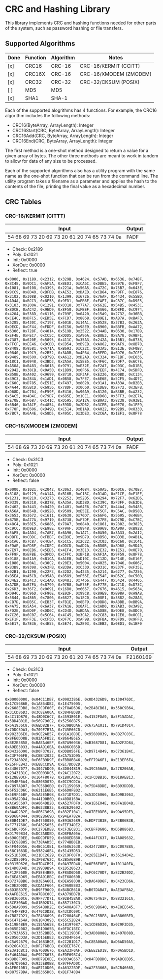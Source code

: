 # CRC and Hashing Library

This library implements CRC and hashing functions needed for other parts of the system, such as password hashing or file transfers.

## Supported Algorithms

| Done  | Function    | Algorithm     | Notes                                          |
| ----- | ----------- | ------------- | -----------------------|
|  [x]  | CRC16       | CRC-16        | CRC-16/KERMIT (CCITT)  |
|  [x]  | CRC16X      | CRC-16        | CRC-16/XMODEM (ZMODEM) |
|  [x]  | CRC32       | CRC-32        | CRC-32/CKSUM (POSIX)   |
|  [ ]  | MD5         | MD5           |                        |
|  [x]  | SHA1        | SHA-1         |                        |

Each of the supported alogrithms has 4 functions. 
For example, the CRC16 algorithm includes the following methods:

- CRC16(ByteArray, ArrayLength): Integer
- CRC16Start(CRC, ByteArray, ArrayLength): Integer
- CRC16Add(CRC, ByteArray, ArrayLength): Integer
- CRC16End(CRC, ByteArray, ArrayLength): Integer

The first method is a one-shot method designed to return a value for a
given array of bytes. The other three methods are meant to work in tandem
to allow for data of any size to be processed.

Each of the supported algorithms also has a utility program with the same
name as the one-shot function that can be run from the command line. The
utility program takes a filename as a parameter and applies the hash to the
contents of the file, printing the final value as a hexadecimal number.

## CRC Tables

### CRC-16/KERMIT (CITTT)

| Input                                        | Output |
| -------------------------------------------- | ------ |
| 54 68 69 73 20 69 73 20 61 20 74 65 73 74 0a | FADF   |

- Check:   0x2189
- Poly:    0x1021
- Init:    0x0000
- XorOut:  0x0000
- Reflect: true

```
0x0000, 0x1189, 0x2312, 0x329B, 0x4624, 0x57AD, 0x6536, 0x74BF,
0x8C48, 0x9DC1, 0xAF5A, 0xBED3, 0xCA6C, 0xDBE5, 0xE97E, 0xF8F7,
0x1081, 0x0108, 0x3393, 0x221A, 0x56A5, 0x472C, 0x75B7, 0x643E,
0x9CC9, 0x8D40, 0xBFDB, 0xAE52, 0xDAED, 0xCB64, 0xF9FF, 0xE876,
0x2102, 0x308B, 0x0210, 0x1399, 0x6726, 0x76AF, 0x4434, 0x55BD,
0xAD4A, 0xBCC3, 0x8E58, 0x9FD1, 0xEB6E, 0xFAE7, 0xC87C, 0xD9F5,
0x3183, 0x200A, 0x1291, 0x0318, 0x77A7, 0x662E, 0x54B5, 0x453C,
0xBDCB, 0xAC42, 0x9ED9, 0x8F50, 0xFBEF, 0xEA66, 0xD8FD, 0xC974,
0x4204, 0x538D, 0x6116, 0x709F, 0x0420, 0x15A9, 0x2732, 0x36BB,
0xCE4C, 0xDFC5, 0xED5E, 0xFCD7, 0x8868, 0x99E1, 0xAB7A, 0xBAF3,
0x5285, 0x430C, 0x7197, 0x601E, 0x14A1, 0x0528, 0x37B3, 0x263A,
0xDECD, 0xCF44, 0xFDDF, 0xEC56, 0x98E9, 0x8960, 0xBBFB, 0xAA72,
0x6306, 0x728F, 0x4014, 0x519D, 0x2522, 0x34AB, 0x0630, 0x17B9,
0xEF4E, 0xFEC7, 0xCC5C, 0xDDD5, 0xA96A, 0xB8E3, 0x8A78, 0x9BF1,
0x7387, 0x620E, 0x5095, 0x411C, 0x35A3, 0x242A, 0x16B1, 0x0738,
0xFFCF, 0xEE46, 0xDCDD, 0xCD54, 0xB9EB, 0xA862, 0x9AF9, 0x8B70,
0x8408, 0x9581, 0xA71A, 0xB693, 0xC22C, 0xD3A5, 0xE13E, 0xF0B7,
0x0840, 0x19C9, 0x2B52, 0x3ADB, 0x4E64, 0x5FED, 0x6D76, 0x7CFF,
0x9489, 0x8500, 0xB79B, 0xA612, 0xD2AD, 0xC324, 0xF1BF, 0xE036,
0x18C1, 0x0948, 0x3BD3, 0x2A5A, 0x5EE5, 0x4F6C, 0x7DF7, 0x6C7E,
0xA50A, 0xB483, 0x8618, 0x9791, 0xE32E, 0xF2A7, 0xC03C, 0xD1B5,
0x2942, 0x38CB, 0x0A50, 0x1BD9, 0x6F66, 0x7EEF, 0x4C74, 0x5DFD,
0xB58B, 0xA402, 0x9699, 0x8710, 0xF3AF, 0xE226, 0xD0BD, 0xC134,
0x39C3, 0x284A, 0x1AD1, 0x0B58, 0x7FE7, 0x6E6E, 0x5CF5, 0x4D7C,
0xC60C, 0xD785, 0xE51E, 0xF497, 0x8028, 0x91A1, 0xA33A, 0xB2B3,
0x4A44, 0x5BCD, 0x6956, 0x78DF, 0x0C60, 0x1DE9, 0x2F72, 0x3EFB,
0xD68D, 0xC704, 0xF59F, 0xE416, 0x90A9, 0x8120, 0xB3BB, 0xA232,
0x5AC5, 0x4B4C, 0x79D7, 0x685E, 0x1CE1, 0x0D68, 0x3FF3, 0x2E7A,
0xE70E, 0xF687, 0xC41C, 0xD595, 0xA12A, 0xB0A3, 0x8238, 0x93B1,
0x6B46, 0x7ACF, 0x4854, 0x59DD, 0x2D62, 0x3CEB, 0x0E70, 0x1FF9,
0xF78F, 0xE606, 0xD49D, 0xC514, 0xB1AB, 0xA022, 0x92B9, 0x8330,
0x7BC7, 0x6A4E, 0x58D5, 0x495C, 0x3DE3, 0x2C6A, 0x1EF1, 0x0F78
```

### CRC-16/XMODEM (ZMODEM)

| Input                                        | Output |
| -------------------------------------------- | ------ |
| 54 68 69 73 20 69 73 20 61 20 74 65 73 74 0a | FADF   |

- Check:   0x31C3
- Poly:    0x1021
- Init:    0x0000
- XorOut:  0x0000
- Reflect: false

```
0x0000, 0x1021, 0x2042, 0x3063, 0x4084, 0x50A5, 0x60C6, 0x70E7,
0x8108, 0x9129, 0xA14A, 0xB16B, 0xC18C, 0xD1AD, 0xE1CE, 0xF1EF,
0x1231, 0x0210, 0x3273, 0x2252, 0x52B5, 0x4294, 0x72F7, 0x62D6,
0x9339, 0x8318, 0xB37B, 0xA35A, 0xD3BD, 0xC39C, 0xF3FF, 0xE3DE,
0x2462, 0x3443, 0x0420, 0x1401, 0x64E6, 0x74C7, 0x44A4, 0x5485,
0xA56A, 0xB54B, 0x8528, 0x9509, 0xE5EE, 0xF5CF, 0xC5AC, 0xD58D,
0x3653, 0x2672, 0x1611, 0x0630, 0x76D7, 0x66F6, 0x5695, 0x46B4,
0xB75B, 0xA77A, 0x9719, 0x8738, 0xF7DF, 0xE7FE, 0xD79D, 0xC7BC,
0x48C4, 0x58E5, 0x6886, 0x78A7, 0x0840, 0x1861, 0x2802, 0x3823,
0xC9CC, 0xD9ED, 0xE98E, 0xF9AF, 0x8948, 0x9969, 0xA90A, 0xB92B,
0x5AF5, 0x4AD4, 0x7AB7, 0x6A96, 0x1A71, 0x0A50, 0x3A33, 0x2A12,
0xDBFD, 0xCBDC, 0xFBBF, 0xEB9E, 0x9B79, 0x8B58, 0xBB3B, 0xAB1A,
0x6CA6, 0x7C87, 0x4CE4, 0x5CC5, 0x2C22, 0x3C03, 0x0C60, 0x1C41,
0xEDAE, 0xFD8F, 0xCDEC, 0xDDCD, 0xAD2A, 0xBD0B, 0x8D68, 0x9D49,
0x7E97, 0x6EB6, 0x5ED5, 0x4EF4, 0x3E13, 0x2E32, 0x1E51, 0x0E70,
0xFF9F, 0xEFBE, 0xDFDD, 0xCFFC, 0xBF1B, 0xAF3A, 0x9F59, 0x8F78,
0x9188, 0x81A9, 0xB1CA, 0xA1EB, 0xD10C, 0xC12D, 0xF14E, 0xE16F,
0x1080, 0x00A1, 0x30C2, 0x20E3, 0x5004, 0x4025, 0x7046, 0x6067,
0x83B9, 0x9398, 0xA3FB, 0xB3DA, 0xC33D, 0xD31C, 0xE37F, 0xF35E,
0x02B1, 0x1290, 0x22F3, 0x32D2, 0x4235, 0x5214, 0x6277, 0x7256,
0xB5EA, 0xA5CB, 0x95A8, 0x8589, 0xF56E, 0xE54F, 0xD52C, 0xC50D,
0x34E2, 0x24C3, 0x14A0, 0x0481, 0x7466, 0x6447, 0x5424, 0x4405,
0xA7DB, 0xB7FA, 0x8799, 0x97B8, 0xE75F, 0xF77E, 0xC71D, 0xD73C,
0x26D3, 0x36F2, 0x0691, 0x16B0, 0x6657, 0x7676, 0x4615, 0x5634,
0xD94C, 0xC96D, 0xF90E, 0xE92F, 0x99C8, 0x89E9, 0xB98A, 0xA9AB,
0x5844, 0x4865, 0x7806, 0x6827, 0x18C0, 0x08E1, 0x3882, 0x28A3,
0xCB7D, 0xDB5C, 0xEB3F, 0xFB1E, 0x8BF9, 0x9BD8, 0xABBB, 0xBB9A,
0x4A75, 0x5A54, 0x6A37, 0x7A16, 0x0AF1, 0x1AD0, 0x2AB3, 0x3A92,
0xFD2E, 0xED0F, 0xDD6C, 0xCD4D, 0xBDAA, 0xAD8B, 0x9DE8, 0x8DC9,
0x7C26, 0x6C07, 0x5C64, 0x4C45, 0x3CA2, 0x2C83, 0x1CE0, 0x0CC1,
0xEF1F, 0xFF3E, 0xCF5D, 0xDF7C, 0xAF9B, 0xBFBA, 0x8FD9, 0x9FF8,
0x6E17, 0x7E36, 0x4E55, 0x5E74, 0x2E93, 0x3EB2, 0x0ED1, 0x1EF0
```

### CRC-32/CKSUM (POSIX)

| Input                                        | Output   |
| -------------------------------------------- | -------- |
| 54 68 69 73 20 69 73 20 61 20 74 65 73 74 0a | F2160169 |

- Check:   0x31C3
- Poly:    0x1021
- Init:    0x0000
- XorOut:  0x0000
- Reflect: false

```
0x00000000, 0x04C11DB7, 0x09823B6E, 0x0D4326D9, 0x130476DC, 0x17C56B6B, 0x1A864DB2, 0x1E475005,
0x2608EDB8, 0x22C9F00F, 0x2F8AD6D6, 0x2B4BCB61, 0x350C9B64, 0x31CD86D3, 0x3C8EA00A, 0x384FBDBD,
0x4C11DB70, 0x48D0C6C7, 0x4593E01E, 0x4152FDA9, 0x5F15ADAC, 0x5BD4B01B, 0x569796C2, 0x52568B75,
0x6A1936C8, 0x6ED82B7F, 0x639B0DA6, 0x675A1011, 0x791D4014, 0x7DDC5DA3, 0x709F7B7A, 0x745E66CD,
0x9823B6E0, 0x9CE2AB57, 0x91A18D8E, 0x95609039, 0x8B27C03C, 0x8FE6DD8B, 0x82A5FB52, 0x8664E6E5,
0xBE2B5B58, 0xBAEA46EF, 0xB7A96036, 0xB3687D81, 0xAD2F2D84, 0xA9EE3033, 0xA4AD16EA, 0xA06C0B5D,
0xD4326D90, 0xD0F37027, 0xDDB056FE, 0xD9714B49, 0xC7361B4C, 0xC3F706FB, 0xCEB42022, 0xCA753D95,
0xF23A8028, 0xF6FB9D9F, 0xFBB8BB46, 0xFF79A6F1, 0xE13EF6F4, 0xE5FFEB43, 0xE8BCCD9A, 0xEC7DD02D,
0x34867077, 0x30476DC0, 0x3D044B19, 0x39C556AE, 0x278206AB, 0x23431B1C, 0x2E003DC5, 0x2AC12072,
0x128E9DCF, 0x164F8078, 0x1B0CA6A1, 0x1FCDBB16, 0x018AEB13, 0x054BF6A4, 0x0808D07D, 0x0CC9CDCA,
0x7897AB07, 0x7C56B6B0, 0x71159069, 0x75D48DDE, 0x6B93DDDB, 0x6F52C06C, 0x6211E6B5, 0x66D0FB02,
0x5E9F46BF, 0x5A5E5B08, 0x571D7DD1, 0x53DC6066, 0x4D9B3063, 0x495A2DD4, 0x44190B0D, 0x40D816BA,
0xACA5C697, 0xA864DB20, 0xA527FDF9, 0xA1E6E04E, 0xBFA1B04B, 0xBB60ADFC, 0xB6238B25, 0xB2E29692,
0x8AAD2B2F, 0x8E6C3698, 0x832F1041, 0x87EE0DF6, 0x99A95DF3, 0x9D684044, 0x902B669D, 0x94EA7B2A,
0xE0B41DE7, 0xE4750050, 0xE9362689, 0xEDF73B3E, 0xF3B06B3B, 0xF771768C, 0xFA325055, 0xFEF34DE2,
0xC6BCF05F, 0xC27DEDE8, 0xCF3ECB31, 0xCBFFD686, 0xD5B88683, 0xD1799B34, 0xDC3ABDED, 0xD8FBA05A,
0x690CE0EE, 0x6DCDFD59, 0x608EDB80, 0x644FC637, 0x7A089632, 0x7EC98B85, 0x738AAD5C, 0x774BB0EB,
0x4F040D56, 0x4BC510E1, 0x46863638, 0x42472B8F, 0x5C007B8A, 0x58C1663D, 0x558240E4, 0x51435D53,
0x251D3B9E, 0x21DC2629, 0x2C9F00F0, 0x285E1D47, 0x36194D42, 0x32D850F5, 0x3F9B762C, 0x3B5A6B9B,
0x0315D626, 0x07D4CB91, 0x0A97ED48, 0x0E56F0FF, 0x1011A0FA, 0x14D0BD4D, 0x19939B94, 0x1D528623,
0xF12F560E, 0xF5EE4BB9, 0xF8AD6D60, 0xFC6C70D7, 0xE22B20D2, 0xE6EA3D65, 0xEBA91BBC, 0xEF68060B,
0xD727BBB6, 0xD3E6A601, 0xDEA580D8, 0xDA649D6F, 0xC423CD6A, 0xC0E2D0DD, 0xCDA1F604, 0xC960EBB3,
0xBD3E8D7E, 0xB9FF90C9, 0xB4BCB610, 0xB07DABA7, 0xAE3AFBA2, 0xAAFBE615, 0xA7B8C0CC, 0xA379DD7B,
0x9B3660C6, 0x9FF77D71, 0x92B45BA8, 0x9675461F, 0x8832161A, 0x8CF30BAD, 0x81B02D74, 0x857130C3,
0x5D8A9099, 0x594B8D2E, 0x5408ABF7, 0x50C9B640, 0x4E8EE645, 0x4A4FFBF2, 0x470CDD2B, 0x43CDC09C,
0x7B827D21, 0x7F436096, 0x7200464F, 0x76C15BF8, 0x68860BFD, 0x6C47164A, 0x61043093, 0x65C52D24,
0x119B4BE9, 0x155A565E, 0x18197087, 0x1CD86D30, 0x029F3D35, 0x065E2082, 0x0B1D065B, 0x0FDC1BEC,
0x3793A651, 0x3352BBE6, 0x3E119D3F, 0x3AD08088, 0x2497D08D, 0x2056CD3A, 0x2D15EBE3, 0x29D4F654,
0xC5A92679, 0xC1683BCE, 0xCC2B1D17, 0xC8EA00A0, 0xD6AD50A5, 0xD26C4D12, 0xDF2F6BCB, 0xDBEE767C,
0xE3A1CBC1, 0xE760D676, 0xEA23F0AF, 0xEEE2ED18, 0xF0A5BD1D, 0xF464A0AA, 0xF9278673, 0xFDE69BC4,
0x89B8FD09, 0x8D79E0BE, 0x803AC667, 0x84FBDBD0, 0x9ABC8BD5, 0x9E7D9662, 0x933EB0BB, 0x97FFAD0C,
0xAFB010B1, 0xAB710D06, 0xA6322BDF, 0xA2F33668, 0xBCB4666D, 0xB8757BDA, 0xB5365D03, 0xB1F740B4
```